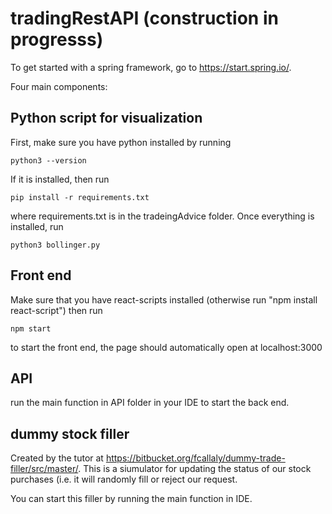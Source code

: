 # tradingRestAPI (construction in progresss)

To get started with a spring framework, go to https://start.spring.io/.

Four main components:

## Python script for visualization

First, make sure you have python installed by running 
```
python3 --version
```
If it is installed, then run 
```
pip install -r requirements.txt
```
where requirements.txt is in the tradeingAdvice folder. Once everything is installed, run
```
python3 bollinger.py
```

## Front end
Make sure that you have react-scripts installed (otherwise run "npm install react-script") then run 
```
npm start 
```
to start the front end, the page should automatically open at localhost:3000

## API

run the main function in API folder in your IDE to start the back end.

## dummy stock filler

Created by the tutor at https://bitbucket.org/fcallaly/dummy-trade-filler/src/master/. This is a siumulator for updating the status of our stock purchases (i.e. it will randomly fill or reject our request. 

You can start this filler by running the main function in IDE.

